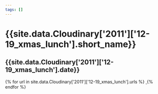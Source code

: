 ```yaml
---
tags: []
---
```

<div itemscope itemtype="http://schema.org/Photograph">
  <h1>{{site.data.Cloudinary['2011']['12-19_xmas_lunch'].short_name}}</h1>
  <h2 class="event-date">{{site.data.Cloudinary['2011']['12-19_xmas_lunch'].date}}</h2>
  {% for url in site.data.Cloudinary['2011']['12-19_xmas_lunch'].urls %}
    <a itemprop="image" class="swipebox" title="" href="{{ site.cloudinary.baseurl }}/{{ url }}">
      <img alt="" itemprop="thumbnailUrl" src="{{ site.cloudinary.baseurl }}/h_150/{{ url }}" />
      <meta itemprop="isFamilyFriendly" content="true" />
    </a>
  {% endfor %}
</div>
